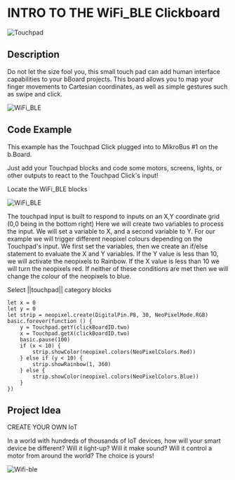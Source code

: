 # INTRO TO THE WiFi_BLE Clickboard

![Touchpad](https://github.com/Brilliant-Labs/bboard-tuts/blob/master/wife-ble/wifi-ble.jpg?raw=true "Touchpad")

## Description

Do not let the size fool you, this
small touch pad can add human
interface capabilities to your
bBoard projects. This board
allows you to map your finger
movements to Cartesian
coordinates, as well as simple
gestures such as swipe and click. 

![WiFi_BLE](https://github.com/Brilliant-Labs/bboard-tuts/blob/master/wifi-ble/wifi-ble-click.jpg?raw=true "WiFi_BLE Click")

## Code Example

This example has the Touchpad Click plugged into to MikroBus #1 on the b.Board.

Just add your Touchpad blocks and code some motors, screens, lights, or other outputs to react to the Touchpad Click's input!

Locate the WiFi_BLE blocks

![WiFi_BLE](https://github.com/Brilliant-Labs/bboard-tuts/blob/master/wifi-ble/wifi-ble-gif.gif?raw=true "WiFi_BLE Click")

The touchpad input is built to respond to inputs on an X,Y coordinate grid (0,0 being in the bottom right)
Here we will create two variables to process the input.  We will set a variable to X, and a second variable to Y.  For our example we will trigger different neopixel colours depending on the Touchpad's input.  We first set the variables, then we create an if/else statement to evaluate the X and Y variables.  If the Y value is less than 10, we will activate the neopixels to Rainbow.  If the X value is less than 10 we will turn the neopixels red.  If neither of these conditions are met then we will change the colour of the neopixels to blue. 

Select ||touchpad|| category blocks 

```blocks
let x = 0
let y = 0
let strip = neopixel.create(DigitalPin.P8, 30, NeoPixelMode.RGB)
basic.forever(function () {
    y = Touchpad.getY(clickBoardID.two)
    x = Touchpad.getX(clickBoardID.two)
    basic.pause(100)
    if (x < 10) {
        strip.showColor(neopixel.colors(NeoPixelColors.Red))
    } else if (y < 10) {
        strip.showRainbow(1, 360)
    } else {
        strip.showColor(neopixel.colors(NeoPixelColors.Blue))
    }
})
```

## Project Idea

CREATE YOUR OWN IoT

In a world with hundreds of
thousands of IoT devices, how
will your smart device be
different? Will it light-up? Will
it make sound? Will it control a
motor from around the world?
The choice is yours!


![Wifi-ble](https://github.com/Brilliant-Labs/bboard-tuts/blob/master/wifi-ble/wifi-ble.gif?raw=true "Let's Keep things Connected")